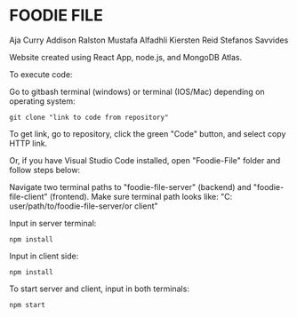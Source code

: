 # FOODIE FILE
Aja Curry
Addison Ralston
Mustafa Alfadhli
Kiersten Reid
Stefanos Savvides


Website created using React App, node.js, and MongoDB Atlas.

To execute code:

Go to gitbash terminal (windows) or terminal (IOS/Mac) depending
on operating system:

	git clone "link to code from repository"
To get link, go to repository, click the green "Code" button, and select copy 
HTTP link. 

Or, if you have Visual Studio Code installed, open "Foodie-File" folder
and follow steps below:

Navigate two terminal paths to "foodie-file-server" (backend) and 
"foodie-file-client" (frontend).
Make sure terminal path looks like: 
	"C: user/path/to/foodie-file-server/or client"

Input in server terminal:

	npm install 

Input in client side:

	npm install

To start server and client, input in both terminals: 

	npm start

